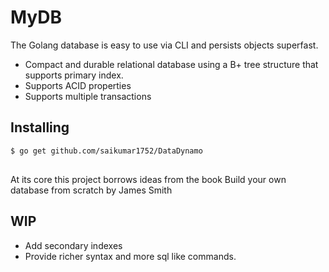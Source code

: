 # MyDB
The Golang database is easy to use via CLI and persists objects superfast.
* Compact and durable relational database using a B+ tree structure that supports primary index.
* Supports ACID properties
* Supports multiple transactions

## Installing
```Bash
$ go get github.com/saikumar1752/DataDynamo
```

## 
At its core this project borrows ideas from the book Build your own database from scratch by James Smith

## WIP
* Add secondary indexes
* Provide richer syntax and more sql like commands.